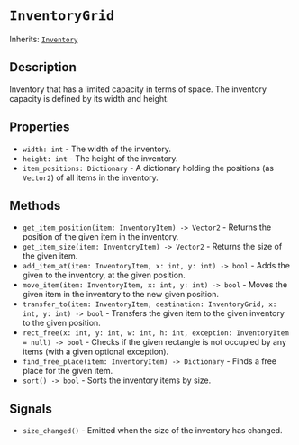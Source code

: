 # `InventoryGrid`

Inherits: [`Inventory`](./inventory.md)

## Description

Inventory that has a limited capacity in terms of space. The inventory capacity is defined by its width and height.

## Properties

* `width: int` - The width of the inventory.
* `height: int` - The height of the inventory.
* `item_positions: Dictionary` - A dictionary holding the positions (as `Vector2`) of all items in the inventory.

## Methods

* `get_item_position(item: InventoryItem) -> Vector2` - Returns the position of the given item in the inventory.
* `get_item_size(item: InventoryItem) -> Vector2` - Returns the size of the given item.
* `add_item_at(item: InventoryItem, x: int, y: int) -> bool` - Adds the given to the inventory, at the given position.
* `move_item(item: InventoryItem, x: int, y: int) -> bool` - Moves the given item in the inventory to the new given position.
* `transfer_to(item: InventoryItem, destination: InventoryGrid, x: int, y: int) -> bool` - Transfers the given item to the given inventory to the given position.
* `rect_free(x: int, y: int, w: int, h: int, exception: InventoryItem = null) -> bool` - Checks if the given rectangle is not occupied by any items (with a given optional exception).
* `find_free_place(item: InventoryItem) -> Dictionary` - Finds a free place for the given item.
* `sort() -> bool` - Sorts the inventory items by size.

## Signals

* `size_changed()` - Emitted when the size of the inventory has changed.